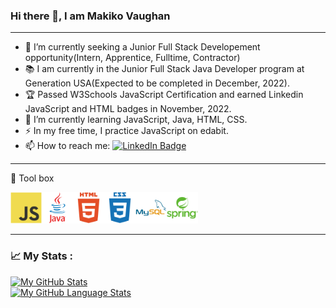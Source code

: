 ### Hi there 👋, I am Makiko Vaughan


---

- 🔭 I’m currently seeking a Junior Full Stack Developement opportunity(Intern, Apprentice, Fulltime, Contractor)
- 📚 I am currently in the Junior Full Stack Java Developer program at Generation USA(Expected to be completed in December, 2022).
- 🏆 Passed W3Schools JavaScript Certification and earned Linkedin JavaScript and HTML badges in November, 2022.
- 🌱 I’m currently learning JavaScript, Java, HTML, CSS.
- ⚡ In my free time, I practice JavaScript on edabit.
- 📫 How to reach me:  <a href="https://www.linkedin.com/in/makiko-vaughan/" target=" _blank">
    <img src="https://img.shields.io/badge/LinkedIn-blue?style=for-the-badge&logo=linkedin&logoColor=white" alt="LinkedIn Badge"/>
  </a>


---

:toolbox: Tool box

<img src="https://github.com/devicons/devicon/blob/master/icons/javascript/javascript-original.svg" alt="JavaScript Logo" width="50" height="50"/><img src="https://github.com/devicons/devicon/blob/master/icons/java/java-original-wordmark.svg" alt="Java Logo" width="50" height="50"/><img src="https://github.com/devicons/devicon/blob/master/icons/html5/html5-plain-wordmark.svg" alt="HTML Logo" width="50" height="50"/><img src="https://github.com/devicons/devicon/blob/master/icons/css3/css3-plain-wordmark.svg" alt="CSS Logo" width="50" height="50"/><img src="https://github.com/devicons/devicon/blob/master/icons/mysql/mysql-original-wordmark.svg" alt="MySQL Logo" width="50" height="50"/><img src="https://github.com/devicons/devicon/blob/master/icons/spring/spring-original-wordmark.svg" alt="SpringBoot Logo" width="50" height="50"/>

---

### 📈 My Stats :

[![My GitHub Stats](https://github-readme-stats.vercel.app/api/?username=makikovaughan&count_private=true&theme=tokyonight&showicons=true)]() <br>
[![My GitHub Language Stats](https://github-readme-stats.vercel.app/api/top-langs/?username=makikovaughan&langs_count=5&theme=tokyonight)]()

